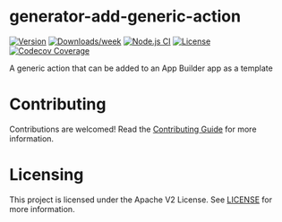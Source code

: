 <!--
Copyright 2022 Adobe. All rights reserved.
This file is licensed to you under the Apache License, Version 2.0 (the "License");
you may not use this file except in compliance with the License. You may obtain a copy
of the License at http://www.apache.org/licenses/LICENSE-2.0

Unless required by applicable law or agreed to in writing, software distributed under
the License is distributed on an "AS IS" BASIS, WITHOUT WARRANTIES OR REPRESENTATIONS
OF ANY KIND, either express or implied. See the License for the specific language
governing permissions and limitations under the License.
-->

# generator-add-generic-action

[![Version](https://img.shields.io/npm/v/@adobe/generator-add-generic-action.svg)](https://npmjs.org/package/@adobe/generator-add-generic-action)
[![Downloads/week](https://img.shields.io/npm/dw/@adobe/generator-add-generic-action.svg)](https://npmjs.org/package/@adobe/generator-add-generic-action)
[![Node.js CI](https://github.com/adobe/generator-add-generic-action/actions/workflows/node.js.yml/badge.svg)](https://github.com/adobe/generator-add-generic-action/actions/workflows/node.js.yml)
[![License](https://img.shields.io/npm/l/@adobe/generator-add-generic-action.svg)](https://github.com/adobe/generator-add-generic-action/blob/main/package.json)
[![Codecov Coverage](https://img.shields.io/codecov/c/github/adobe/generator-add-generic-action/master.svg?style=flat-square)](https://codecov.io/gh/adobe/generator-add-generic-action/)

A generic action that can be added to an App Builder app as a template

# Contributing

Contributions are welcomed! Read the [Contributing Guide](CONTRIBUTING.md) for more information.

# Licensing

This project is licensed under the Apache V2 License. See [LICENSE](LICENSE) for more information.
